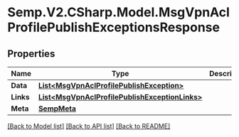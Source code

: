 # Semp.V2.CSharp.Model.MsgVpnAclProfilePublishExceptionsResponse
## Properties

Name | Type | Description | Notes
------------ | ------------- | ------------- | -------------
**Data** | [**List&lt;MsgVpnAclProfilePublishException&gt;**](MsgVpnAclProfilePublishException.md) |  | [optional] 
**Links** | [**List&lt;MsgVpnAclProfilePublishExceptionLinks&gt;**](MsgVpnAclProfilePublishExceptionLinks.md) |  | [optional] 
**Meta** | [**SempMeta**](SempMeta.md) |  | 

[[Back to Model list]](../README.md#documentation-for-models) [[Back to API list]](../README.md#documentation-for-api-endpoints) [[Back to README]](../README.md)

